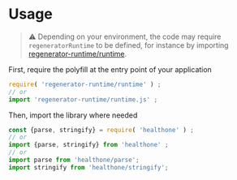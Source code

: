 # Usage

> :warning: Depending on your environment, the code may require
> `regeneratorRuntime` to be defined, for instance by importing
> [regenerator-runtime/runtime](https://www.npmjs.com/package/regenerator-runtime).

First, require the polyfill at the entry point of your application
```js
require( 'regenerator-runtime/runtime' ) ;
// or
import 'regenerator-runtime/runtime.js' ;
```

Then, import the library where needed
```js
const {parse, stringify} = require( 'healthone' ) ;
// or
import {parse, stringify} from 'healthone' ;
// or
import parse from 'healthone/parse';
import stringify from 'healthone/stringify';
```
